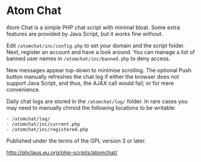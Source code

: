 # Atom Chat

Atom Chat is a simple PHP chat script with minimal bloat. Some extra features are provided by Java Script, but it works fine without.

Edit `/atomchat/inc/config.php` to set your domain and the script folder. Next, register an account and have a look around. You can manage a list of banned user names in `/atomchat/inc/banned.php` to deny access.

New messages appear top-down to minimise scrolling. The optional Push button manually refreshes the chat log if either the browser does not support Java Script, and thus, the AJAX call would fail; or for mere convenience.

Daily chat logs are stored in the `/atomchat/log/` folder. In rare cases you may need to manually chmod the following locations to be writable: 
````
- /atomchat/log/
- /atomchat/inc/current.php
- /atomchat/inc/registered.php
````

Published under the terms of the GPL version 3 or later.

http://phclaus.eu.org/php-scripts/atomchat/
